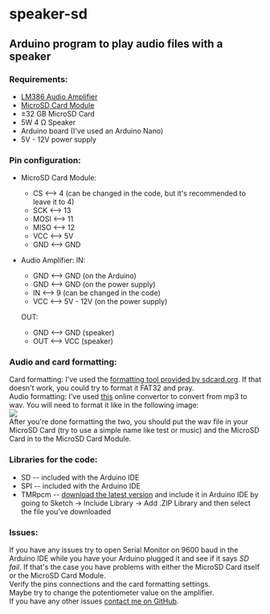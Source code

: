 # speaker-sd
## Arduino program to play audio files with a speaker
### Requirements:
 - [LM386 Audio Amplifier](https://www.optimusdigital.ro/en/audio-amplifiers/45-lm385-audio-amplifier.html)
 - [MicroSD Card Module](https://www.optimusdigital.ro/en/memories/1516-microsd-card-slot-module.html)
 - ≥32 GB MicroSD Card <br>
 - 5W 4 Ω Speaker
 - Arduino board (I've used an Arduino Nano) <br>
 - 5V - 12V power supply
 
 ### Pin configuration:
- MicroSD Card Module: 
  - CS <--> 4 (can be changed in the code, but it's recommended to leave it to 4)
  - SCK <--> 13
  - MOSI <--> 11
  - MISO <--> 12
  - VCC <--> 5V
  - GND <--> GND
- Audio Amplifier:
 IN:
  - GND <--> GND (on the Arduino)
  - GND <--> GND (on the power supply)
  - IN <--> 9 (can be changed in the code)
  - VCC <--> 5V - 12V (on the power supply)<br>

   OUT:
     - GND <--> GND (speaker)
     - OUT <--> VCC (speaker)
### Audio and card formatting:
Card formatting: I've used the [formatting tool provided by sdcard.org](https://www.sdcard.org/downloads/formatter/index.html). If that doesn't work, you could try to format it FAT32 and pray. <br> Audio formatting: I've used [this](https://audio.online-convert.com/convert-to-wav) online convertor to convert from mp3 to wav. You will need to format it like in the following image: <br>
![](https://i.imgur.com/awleYFY.png)
<br>After you're done formatting the two, you should put the wav file in your MicroSD Card (try to use a simple name like test or music) and the MicroSD Card in to the MicroSD Card Module.

### Libraries for the code:
- SD -- included with the Arduino IDE
- SPI -- included with the Arduino IDE
- TMRpcm -- [download the latest version](https://github.com/TMRh20/TMRpcm/releases) and include it in Arduino IDE by going to Sketch -> Include Library -> Add .ZIP Library and then select the file you've downloaded

### Issues:
If you have any issues try to open Serial Monitor on 9600 baud in the Arduino IDE while you have your Arduino plugged it and see if it says _SD fail_. If that's the case you have problems with either the MicroSD Card itself or the MicroSD Card Module. <br> Verify the pins connections and the card formatting settings. <br> Maybe try to change the potentiometer value on the amplifier. <br> If you have any other issues [contact me on GitHub](https://github.com/sabinM1).
